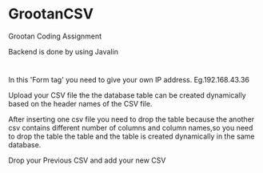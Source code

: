 # GrootanCSV
Grootan Coding Assignment

Backend is done by using Javalin

#  <form class="myclass" method="post" action="http://192.168.43.36:7001/uploadcsv" enctype="multipart/form-data"> 
In this 'Form tag' you need to give your own IP address. Eg.192.168.43.36

Upload your CSV file the the database table can be created dynamically
based on the header names of the CSV file.

After inserting one csv file you need to drop the table because the another csv contains different number of columns and column names,so you need to drop the table
  the table and the table is created dynamically in the same database.

 Drop your Previous CSV and add your new CSV
